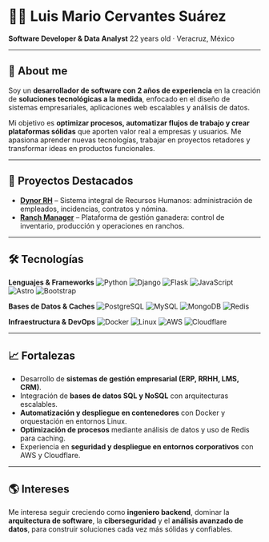 # 👨‍💻 Luis Mario Cervantes Suárez

**Software Developer & Data Analyst**
22 years old · Veracruz, México

---

## 📌 About me

Soy un **desarrollador de software con 2 años de experiencia** en la creación de **soluciones tecnológicas a la medida**, enfocado en el diseño de sistemas empresariales, aplicaciones web escalables y análisis de datos.

Mi objetivo es **optimizar procesos, automatizar flujos de trabajo y crear plataformas sólidas** que aporten valor real a empresas y usuarios. Me apasiona aprender nuevas tecnologías, trabajar en proyectos retadores y transformar ideas en productos funcionales.

---

## 🚀 Proyectos Destacados

* **[Dynor RH](https://mariosuarezdev.github.io/dynorh/)** – Sistema integral de Recursos Humanos: administración de empleados, incidencias, contratos y nómina.
* **[Ranch Manager](https://mariosuarezdev.github.io/Administracion-Rancho/)** – Plataforma de gestión ganadera: control de inventario, producción y operaciones en ranchos.

---

## 🛠️ Tecnologías

**Lenguajes & Frameworks**
![Python](https://skillicons.dev/icons?i=py) ![Django](https://skillicons.dev/icons?i=django) ![Flask](https://skillicons.dev/icons?i=flask) ![JavaScript](https://skillicons.dev/icons?i=js) ![Astro](https://skillicons.dev/icons?i=astro) ![Bootstrap](https://skillicons.dev/icons?i=bootstrap)

**Bases de Datos & Caches**
![PostgreSQL](https://skillicons.dev/icons?i=postgres) ![MySQL](https://skillicons.dev/icons?i=mysql) ![MongoDB](https://skillicons.dev/icons?i=mongodb) ![Redis](https://skillicons.dev/icons?i=redis)

**Infraestructura & DevOps**
![Docker](https://skillicons.dev/icons?i=docker) ![Linux](https://skillicons.dev/icons?i=linux) ![AWS](https://skillicons.dev/icons?i=aws) ![Cloudflare](https://skillicons.dev/icons?i=cloudflare)

---

## 📈 Fortalezas

* Desarrollo de **sistemas de gestión empresarial (ERP, RRHH, LMS, CRM)**.
* Integración de **bases de datos SQL y NoSQL** con arquitecturas escalables.
* **Automatización y despliegue en contenedores** con Docker y orquestación en entornos Linux.
* **Optimización de procesos** mediante análisis de datos y uso de Redis para caching.
* Experiencia en **seguridad y despliegue en entornos corporativos** con AWS y Cloudflare.

---

## 🌎 Intereses

Me interesa seguir creciendo como **ingeniero backend**, dominar la **arquitectura de software**, la **ciberseguridad** y el **análisis avanzado de datos**, para construir soluciones cada vez más sólidas y confiables.
